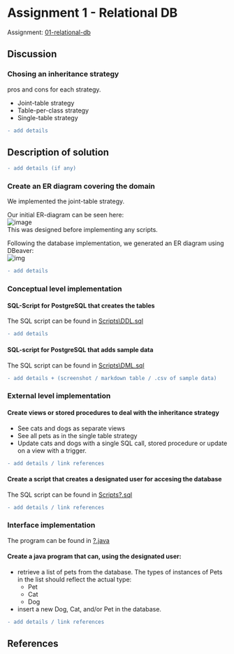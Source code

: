 # Assignment 1 - Relational DB

Assignment: [01-relational-db](01-relational-db.pdf)  

## Discussion

### Chosing an inheritance strategy  
pros and cons for each strategy.  
- Joint-table strategy
- Table-per-class strategy
- Single-table strategy
```diff
- add details
```
## Description of solution
```diff
- add details (if any)
```
### Create an ER diagram covering the domain
We implemented the joint-table strategy.

Our initial ER-diagram can be seen here:  
![image](https://user-images.githubusercontent.com/35559774/110286590-7b6e5a00-7fe5-11eb-8d53-00160460dfe4.png)  
This was designed before implementing any scripts.

Following the database implementation, we generated an ER diagram using DBeaver:  
![img](images/DBeaver_ER.png)
```diff
- add details
```

### Conceptual level implementation

#### SQL-Script for PostgreSQL that creates the tables
The SQL script can be found in [Scripts\DDL.sql](Scripts\DDL.sql)

```diff
- add details
```

#### SQL-script for PostgreSQL that adds sample data
The SQL script can be found in [Scripts\DML.sql](Scripts\DML.sql)

```diff
- add details + (screenshot / markdown table / .csv of sample data)
```

### External level implementation

#### Create views or stored procedures to deal with the inheritance strategy
- See cats and dogs as separate views
- See all pets as in the single table strategy
- Update cats and dogs with a single SQL call, stored procedure or update on a view with a trigger.
```diff
- add details / link references
```

#### Create a script that creates a designated user for accesing the database
The SQL script can be found in [Scripts\?.sql](Scripts\?.sql)
```diff
- add details / link references
```

### Interface implementation
The program can be found in [?.java](?.java)
#### Create a java program that can, using the designated user:

- retrieve a list of pets from the database. The types of instances of Pets
in the list should reflect the actual type:
  - Pet
  - Cat
  - Dog
- insert a new Dog, Cat, and/or Pet in the database.
```diff
- add details / link references
```

## References
